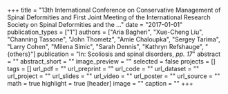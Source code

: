+++
title = "13th International Conference on Conservative Management of Spinal Deformities and First Joint Meeting of the International Research Society on Spinal Deformities and the …"
date = "2017-01-01"
publication_types = ["1"]
authors = ["Aria Bagheri", "Xue-Cheng Liu", "Channing Tassone", "John Thometz", "Amie Chaloupka", "Sergey Tarima", "Larry Cohen", "Milena Simic", "Sarah Dennis", "Kathryn Refshauge", "{others}"]
publication = "In: Scoliosis and spinal disorders, _pp. 17_"
abstract = ""
abstract_short = ""
image_preview = ""
selected = false
projects = []
tags = []
url_pdf = ""
url_preprint = ""
url_code = ""
url_dataset = ""
url_project = ""
url_slides = ""
url_video = ""
url_poster = ""
url_source = ""
math = true
highlight = true
[header]
image = ""
caption = ""
+++
